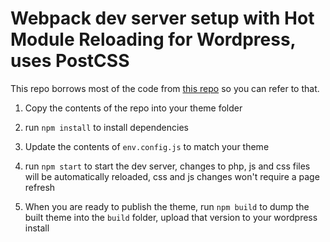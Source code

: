 # Webpack dev server setup with Hot Module Reloading for Wordpress, uses PostCSS

This repo borrows most of the code from [this repo](https://github.com/tadejstanic/wp-hrm-webpack) so you can refer to that.

1. Copy the contents of the repo into your theme folder

2. run `npm install` to install dependencies

3. Update the contents of `env.config.js` to match your theme

4. run `npm start` to start the dev server, changes to php, js and css files will be automatically reloaded, css and js changes won't require a page refresh

5. When you are ready to publish the theme, run `npm build` to dump the built theme into the `build` folder, upload that version to your wordpress install
